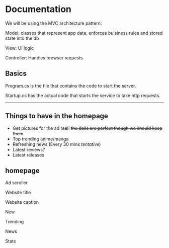 # Documentation

We will be using the MVC architecture pattern:

Model: classes that represent app data, enforces buisiness rules and stored state into the db

View: UI logic

Controller: Handles browser requests

## Basics

Program.cs is the file that contains the code to start the server.

Startup.cs has the actual code that starts the service to take http requests.

---

## Things to have in the homepage

* Get pictures for the ad reel! ~~the dolls are perfect though we should keep them~~
* Top trending anime/manga
* Refreshing news (Every 30 mins _tentative_)
* Latest reviews?
* Latest releases

## homepage

Ad scroller

Website title

Website caption

New

Trending

News

Stats